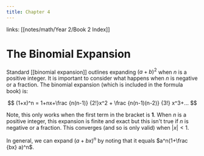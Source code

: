 ```yaml
---
title: Chapter 4
---
```

links: [[notes/math/Year 2/Book 2 Index]]

# The Binomial Expansion
Standard [[binomial expansion]] outlines expanding $(a+b)^2$ when $n$ is a positive integer. It is important to consider what happens when $n$ is negative or a fraction.
The binomial expansion (which is included in the formula book) is:

$$
(1+x)^n = 1+nx+\frac {n(n-1)} {2!}x^2 + \frac {n(n-1)(n-2)} {3!} x^3+...
$$

Note, this only works when the first term in the bracket is **1**. When $n$ is a positive integer, this expansion is finite and exact but this isn't true if $n$ is negative or a fraction. This converges (and so is only valid) when $|x| <1$.

In general, we can expand $(a+bx)^n$ by noting that it equals $a^n(1+\frac {bx} a)^n$.